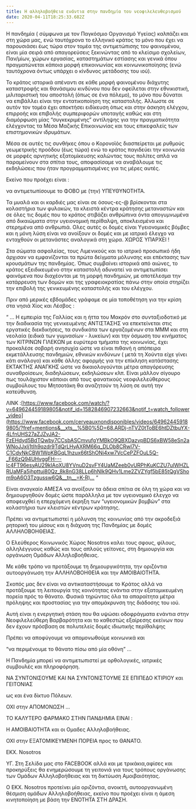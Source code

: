 ```yaml
---
title: Η αλληλοβοήθεια ενάντια στην πανδημία του νεοφιλελευθερισμού
date: 2020-04-11T18:25:33.682Z
---
```

Η πανδημία ( σύμφωνα με τον Παγκόσμιο Οργανισμό Υγείας) καλπάζει και στη χώρα μας, ενώ ταυτόχρονα το ελληνικό κράτος το μόνο που έχει να παρουσιάσει έως τώρα στον τομέα της αντιμετώπισης του φαινομένου, είναι μία σειρά από απαγορεύσεις ξεκινώντας από το κλείσιμο σχολείων, Παν/μίων, χώρων εργασίας, καταστημάτων εστίασης και γενικά όπου πραγματώνεται κάποια μορφή επικοινωνίας και κοινωνικοποίησης (ενώ ταυτόχρονα όντως υπάρχει ο κίνδυνος μετάδοσης του ιού).

Το κράτος ιστορικά απέναντι σε κάθε μορφή φαινομένου διάχυτης καταστροφής και θανάσιμου κινδύνου που δεν οφείλεται στην εθνικιστική, μιλιταριστική του αποστολή (όπως σε ένα πόλεμο), το μόνο που δύναται να επιβάλλει είναι την εντατικοποίηση της καταστολής. Άλλωστε σε αυτόν τον τομέα έχει αποκτήσει ειδίκευση όπως και στην άσκηση ελέγχου, επιρροής και επιβολής συμπεριφορών υποταγής καθώς και στη διαμόρφωση μίας “συγκεκριμένης” αντίληψης για την πραγματικότητα ελέγχοντας τα Μέσα Μαζικής Επικοινωνίας και τους επικεφαλείς των επιστημονικών ιδρυμάτων.

Μέσα σε αυτές τις συνθήκες όπου ο Κορονοϊός διασπείρεται με ρυθμούς γεωμετρικής προόδου (έως τώρα) ενώ το κράτος παγιδεύει την κοινωνία σε μορφές αρνητικής εξατομίκευσης καλώντας τους πολίτες απλά να παραμείνουν στα σπίτια τους, αποφασίσαμε να αναβάλουμε τις εκδηλώσεις που ήταν προγραμματισμένες για τις μέρες αυτές.

Εκείνο που προέχει είναι :

να αντιμετωπίσουμε το ΦΟΒΟ με (την) ΥΠΕΥΘΥΝΟΤΗΤΑ.

Τα μυαλά και οι καρδιές μας είναι σε όσους-ες-@ βρίσκονται στα κολαστήρια των φυλακών, τα κλειστά κέντρα κράτησης μεταναστών και σε όλες τις δομές που το κράτος στιβάζει ανθρώπινα όντα απογυμνωμένα από δικαιώματα στην υγειονομική περίθαλψη, αποκλεισμένα και στερημένα από ανθρωπιά. Ολες αυτές οι δομές είναι Υγειονομικές βόμβες και η μόνη λύση είναι να ανοίξουν οι δομές και με ιατρικό έλεγχο να ενταχθούν οι μετανάστες αναλογικά στη χώρα. ΧΩΡΟΣ ΥΠΑΡΧΕΙ !

Στα σώματα ασφαλείας, τους Λιμενικούς και το ιατρικό προσωπικό ήδη άρχισαν να εμφανίζονται τα πρώτα δείγματα μόλυνσης και επέκτασης των κρουσμάτων της πανδημίας. Όπως συμβαίνει ιστορικά από αιώνες, το κράτος εξειδικευμένο στην καταστολή αδυνατεί να αντιμετωπίσει φαινόμενα που διαχέονται με τη μορφή πανδημιών, με αποτέλεσμα την κατάρρευση των δομών και της γραφειοκρατίας πάνω στην οποία στηρίζει την επιβολή της γενικευμένης καταστολής και του ελέγχου.

Πριν από μερικές εβδομάδες γράφαμε σε μία τοποθέτηση για την κρίση στα νησιά Χίος και Λέσβος :

“ ... Η εμπειρία της Γαλλίας και η ήττα του Μακρόν στο συνταξιοδοτικό με την διαδικασία της γενικευμένης ΑΝΤΙΣΤΑΣΗΣ να επεκτείνεται στις εργατικές διεκδικήσεις, τα συνδικάτα των εργαζομένων στα ΜΜΜ και στη νεολαία (ειδικά των γυμνασίων - λυκείων) και την όσμωση του κινήματος των ΚΙΤΡΙΝΩΝ ΓΙΛΕΚΩΝ με ευρύτερα τμήματα της κοινωνίας, έχει προκαλέσε σοβαρή ανησυχία ώστε να είναι πιθανή η απόπειρα εκμετάλλευσης πανδημιών, εθνικών κινδύνων ( μετά τη Χούντα είχε γίνει κάτι ανάλογο) και κάθε άλλης αφορμής για την επίκληση κατάστασης ΕΚΤΑΚΤΗΣ ΑΝΑΓΚΗΣ ώστε να δικαιολογούνται μέτρα απαγόρευσης συναθροίσεων, διαδηλώσεων, εκδηλώσεων κλπ. Είναι μάλλον σίγουρο πως τουλάχιστον κάποιοι από τους φανατικούς νεοφιλελεύθερους συμβούλους του Μητσοτάκη θα αναζητούν τη λύση σε αυτή την κατεύθυνση.

ΛΙΝΚ :[https://www.facebook.com/watch/?v=649624459189805&notif_id=1582846907232663&notif_t=watch_follower_video](https://www.facebook.com/cerveauxnondisponibles/videos/649624459189805/?fref=mentions&__xts__%5B0%5D=68.ARDj-nTVZ0tToBE6htDZtbuYX-4LfnUHS27aZJZvJA2-FzEHdyd5BdTQwby7CCsbASCmvufgYMBkO9QBXDazvpBDS6xBW58eSn2aWNoJJxlj1tIh9qzdr9TdQrLHyAXRM66q_DLOb8CRwI7V-C1CdyNkCBW1WpKBGqL1hzux66tShONi4xw7VcCePZFOuL5Q-_F66zQ94UHvggFH---lc4FT96esyAU29kIAoXU8YVnuD2svFY4UaMZeeb0vURPhKuKCZU7ulWHZLRUaMFa5jhpttuj80Qz_8k8nG38LLp6hNlk9QHv1Lme2ZVZYgf5bE85tQgVShom9oA6O3Tzgussw6Q&__tn__=K-R)… “

Είναι αναγκαίο ΑΜΕΣΑ να ανοίξουν τα άδεια σπίτια σε όλη τη χώρα και να δημιουργηθούν δομές ώστε παράλληλα με τον υγειονομικό έλεγχο να αποφευχθεί η επερχόμενη έκρηξη των “υγειονομικών βομβών” στα κολαστήρια των κλειστών κέντρων κράτησης.

Πρέπει να αντιμετωπιστεί η μόλυνση της κοινωνίας από την ακροδεξιά ρητορική του μίσους και η διάχυση της Πανδημίας με δομές ΑΛΛΗΛΟΒΟΗΘΕΙΑΣ.

Ο Ελεύθερος Κοινωνικός Χώρος Nosotros καλει τους σφους, φίλους, αλληλέγγυους καθώς και τους απλούς γείτονες, στη δημιουργία και οργάνωση Ομάδων Αλληλοβοήθειας.

Με κάθε τρόπο να προτάξουμε τη δημιουργικότητα, την οριζόντια αυτοοργάνωση την ΑΛΛΗΛΟΒΟΗΘΕΙΑ και την ΑΜΟΙΒΑΙΟΤΗΤΑ.

Σκοπός μας δεν είναι να αντικαταστήσουμε το Κράτος αλλά να προτάξουμε τη λειτουργία της κοινότητας ενάντια στην εξατομικευμένη πορεία πρός το θάνατο. Φυσικά τηρώντας όλα τα απαραίτητα μέτρα πρόληψης και προστασίας για την απομάκρυνση της διάδοσης του ιού.

Αυτή είναι η ενεργητική στάση που θα υψώσει οδοφράγματα ενάντια στην Νεοφιλελεύθερη Βαρβαρότητα και το καθεστώς εξαίρεσης εκείνων που δεν έχουν πρόσβαση σε πολυτελείς δομές ιδιωτικής περίθαλψης

Πρέπει να αποφύγουμε να απομονωθούμε κοινωνικά και

“να περιμένουμε το θάνατο πίσω από μία οθόνη” …

Η Πανδημία μπορεί να αντιμετωπιστεί με ορθολογικές, ιατρικές συμβουλές και πληροφόρηση.

ΝΑ ΣΥΝΤΟΝΙΣΟΥΜΕ ΚΑΙ ΝΑ ΣΥΝΤΟΝΙΣΤΟΥΜΕ ΣΕ ΕΠΙΠΕΔΟ ΚΤΙΡΙΟΥ και ΓΕΙΤΟΝΙΑΣ

ως και ένα δίκτυο Πόλεων.

ΟΧΙ στην ΑΠΟΜΟΝΩΣΗ …

ΤΟ ΚΑΛΥΤΕΡΟ ΦΑΡΜΑΚΟ ΣΤΗΝ ΠΑΝΔΗΜΙΑ ΕΙΝΑΙ :

Η ΑΜΟΙΒΑΙΟΤΗΤΑ και οι Ομαδες Αλληλοβοήθειας.

ΟΧΙ στην ΕΞΑΤΟΜΙΚΕΥΜΕΝΗ ΠΟΡΕΙΑ προς το ΘΑΝΑΤΟ.

ΕΚΧ. Nosotros

ΥΓ. Στη Σελίδα μας στο FACEBOOK αλλά και με τρικάκια,αφίσες και προκηρύξεις θα ενημερώσουμε τη γειτονιά για τους τρόπους οργάνωσης των Ομάδων Αλληλοβοήθειας και τη δικτύωση Αμοιβαιότητας.

Ο ΕΚΧ. Nosotros προτείνει μία οριζόντια, ανοικτή, αυτοοργανωμένη θέσμιση ομάδων Αλληλοβοήθειας, εκείνο που προέχει είναι η άμεση κινητοποίηση με βάση την ΕΝΟΤΗΤΑ ΣΤΗ ΔΡΑΣΗ.